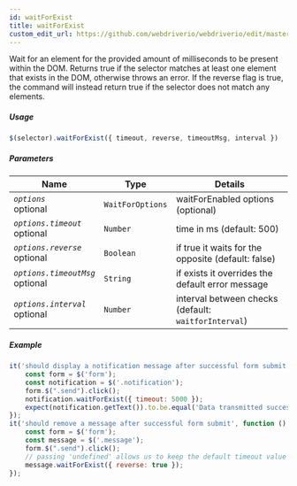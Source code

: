 ```yaml
---
id: waitForExist
title: waitForExist
custom_edit_url: https://github.com/webdriverio/webdriverio/edit/master/packages/webdriverio/src/commands/element/waitForExist.js
---
```


Wait for an element for the provided amount of
milliseconds to be present within the DOM. Returns true if the selector
matches at least one element that exists in the DOM, otherwise throws an
error. If the reverse flag is true, the command will instead return true
if the selector does not match any elements.

##### Usage

```js
$(selector).waitForExist({ timeout, reverse, timeoutMsg, interval })
```

##### Parameters

| Name | Type | Details |
| ---- | ---- | ------- |
| <code><var>options</var></code><br><span class="label labelWarning">optional</span> | <code>WaitForOptions</code> | waitForEnabled options (optional) |
| <code><var>options.timeout</var></code><br><span class="label labelWarning">optional</span> | <code>Number</code> | time in ms (default: 500) |
| <code><var>options.reverse</var></code><br><span class="label labelWarning">optional</span> | <code>Boolean</code> | if true it waits for the opposite (default: false) |
| <code><var>options.timeoutMsg</var></code><br><span class="label labelWarning">optional</span> | <code>String</code> | if exists it overrides the default error message |
| <code><var>options.interval</var></code><br><span class="label labelWarning">optional</span> | <code>Number</code> | interval between checks (default: `waitforInterval`) |

##### Example

```js waitForExistSyncExample.js
it('should display a notification message after successful form submit', function () {
    const form = $('form');
    const notification = $('.notification');
    form.$(".send").click();
    notification.waitForExist({ timeout: 5000 });
    expect(notification.getText()).to.be.equal('Data transmitted successfully!')
});
it('should remove a message after successful form submit', function () {
    const form = $('form');
    const message = $('.message');
    form.$(".send").click();
    // passing 'undefined' allows us to keep the default timeout value without overwriting it
    message.waitForExist({ reverse: true });
});
```

